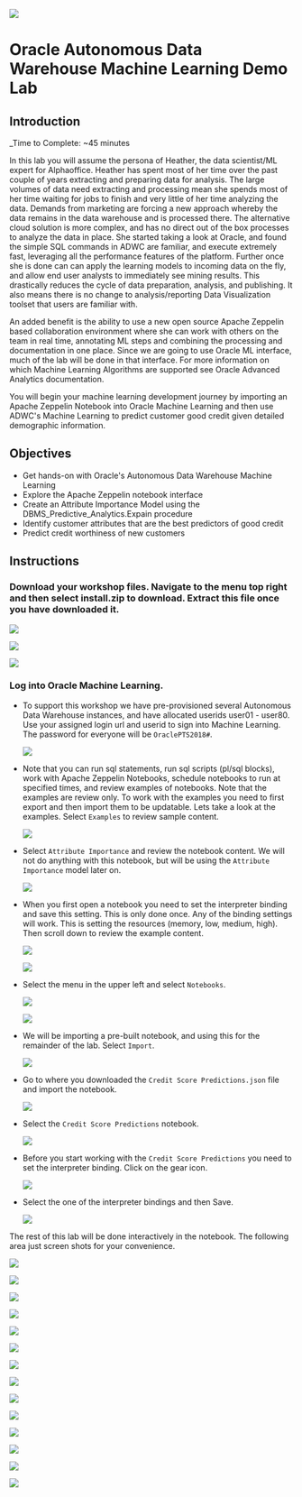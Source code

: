   ![](images/001.png)

# Oracle Autonomous Data Warehouse Machine Learning Demo Lab

## Introduction
_Time to Complete: ~45 minutes

In this lab you will assume the persona of Heather, the data scientist/ML expert for Alphaoffice. Heather has spent most of her time over the past couple of years extracting and preparing data for analysis. The large volumes of data need extracting and processing mean she spends most of her time waiting for jobs to finish and very little of her time analyzing the data. Demands from marketing are forcing a new approach whereby the data remains in the data warehouse and is processed there. The alternative cloud solution is more complex, and has no direct out of the box processes to analyze the data in place. She started taking a look at Oracle, and found the simple SQL commands in ADWC are familiar, and execute extremely fast, leveraging all the performance features of the platform. Further once she is done can can apply the learning models to incoming data on the fly, and allow end user analysts to immediately see mining results. This drastically reduces the cycle of data preparation, analysis, and publishing. It also means there is no change to analysis/reporting Data Visualization toolset that users are familiar with.

An added benefit is the ability to use a new open source Apache Zeppelin based collaboration environment where she can work with others on the team in real time, annotating ML steps and combining the processing and documentation in one place. Since we are going to use Oracle ML interface, much of the lab will be done in that interface. For more information on which Machine Learning Algorithms are supported see Oracle Advanced Analytics documentation.

You will begin your machine learning development journey by importing an Apache Zeppelin Notebook into Oracle Machine Learning and then use ADWC's Machine Learning to predict customer good credit given detailed demographic information.

## Objectives

- Get hands-on with Oracle's Autonomous Data Warehouse Machine Learning
- Explore the Apache Zeppelin notebook interface
- Create an Attribute Importance Model using the DBMS_Predictive_Analytics.Expain procedure
- Identify customer attributes that are the best predictors of good credit
- Predict credit worthiness of new customers

## Instructions

### Download your workshop files.  Navigate to the menu top right and then select install.zip to download.  Extract this file once you have downloaded it.

![](images/workshopmenu1.png)

![](images/001.1.png)

![](images/001.2.png)

### Log into Oracle Machine Learning.

- To support this workshop we have pre-provisioned several Autonomous Data Warehouse instances, and have allocated userids user01 - user80.  Use your assigned login url and userid to sign into Machine Learning.  The password for everyone will be `OraclePTS2018#`.

  ![](images/002.png)

- Note that you can run sql statements, run sql scripts (pl/sql blocks), work with Apache Zeppelin Notebooks, schedule notebooks to run at specified times, and review examples of notebooks.  Note that the examples are review only.  To work with the examples you need to first export and then import them to be updatable.  Lets take a look at the examples.  Select `Examples` to review sample content.

  ![](images/003.png)

- Select `Attribute Importance` and review the notebook content.  We will not do anything with this notebook, but will be using the `Attribute Importance` model later on.

  ![](images/004.png)

- When you first open a notebook you need to set the interpreter binding and save this setting.  This is only done once.  Any of the binding settings will work.  This is setting the resources (memory, low, medium, high).  Then scroll down to review the example content.

  ![](images/005.png)

  ![](images/005.1.png)

- Select the menu in the upper left and select `Notebooks`.

  ![](images/006.png)

  ![](images/007.png)

- We will be importing a pre-built notebook, and using this for the remainder of the lab.  Select `Import`.

  ![](images/008.png)

- Go to where you downloaded the `Credit Score Predictions.json` file and import the notebook.

  ![](images/009.png)

- Select the `Credit Score Predictions` notebook.

  ![](images/010.png)

- Before you start working with the `Credit Score Predictions` you need to set the interpreter binding.  Click on the gear icon.

  ![](images/011.png)

- Select the one of the interpreter bindings and then Save.

  ![](images/012.png)

The rest of this lab will be done interactively in the notebook.  The following area just screen shots for your convenience.

![](images/013.png)

![](images/014.png)

![](images/015.png)

![](images/016.png)

![](images/017.png)

![](images/018.png)

![](images/019.png)

![](images/020.png)

![](images/021.png)

![](images/022.png)

![](images/023.png)

![](images/024.png)

![](images/025.png)

![](images/026.png)